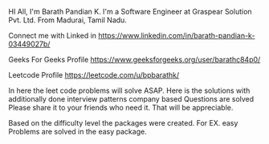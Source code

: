 HI All, I'm Barath Pandian K.
I'm a Software Engineer at Graspear Solution Pvt. Ltd.
From Madurai, Tamil Nadu.

Connect me with Linked in
https://www.linkedin.com/in/barath-pandian-k-03449027b/

Geeks For Geeks Profile
https://www.geeksforgeeks.org/user/barathc84p0/

Leetcode Profile
https://leetcode.com/u/bpbarathk/

In here the leet code problems will solve ASAP.
Here is the solutions with additionally done interview patterns company based Questions are solved
Please share it to your friends who need it. That will be appreciable.


Based on the difficulty level the packages were created.
For EX. easy Problems are solved in the easy package.